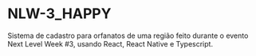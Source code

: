 # NLW-3_HAPPY
Sistema de cadastro para orfanatos de uma região feito durante o evento Next Level Week #3, usando React, React Native e Typescript.
